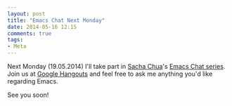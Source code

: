```yaml
---
layout: post
title: "Emacs Chat Next Monday"
date: 2014-05-16 12:15
comments: true
tags:
- Meta
---
```


Next Monday (19.05.2014) I'll take part in
[Sacha Chua](http://sachachua.com/blog/)'s
[Emacs Chat series](http://sachachua.com/blog/emacs-chat/).  Join us
at
[Google Hangouts](https://plus.google.com/events/cgqo5hbafehh5ohptpn8uusld4o)
and feel free to ask me anything you'd like regarding Emacs.

See you soon!
